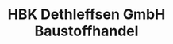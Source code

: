 ---
title: "HBK Dethleffsen GmbH Baustoffhandel"
url: /treia/hbk-dethleffsen-gmbh-baustoffhandel/
shop: Baumarkt
---